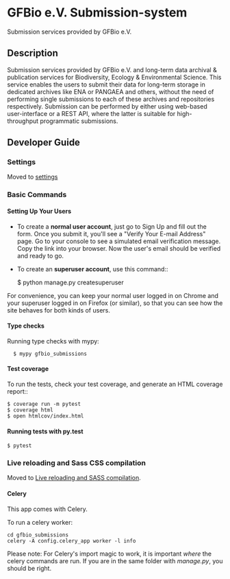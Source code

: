 # GFBio e.V. Submission-system

Submission services provided by GFBio e.V.

## Description

Submission services provided by GFBio e.V. and long-term data archival & publication services
for Biodiversity, Ecology & Environmental Science.
This service enables the users to submit their data for long-term storage in dedicated archives like
ENA or PANGAEA and others, without the need of performing single submissions to each of these archives 
and repositories respectively. Submission can be performed by either using web-based user-interface or a
REST API, where the latter is suitable for high-throughput programmatic submissions.

## Developer Guide

### Settings

Moved to [settings](http://cookiecutter-django.readthedocs.io/en/latest/settings.html)

### Basic Commands

#### Setting Up Your Users

* To create a **normal user account**, just go to Sign Up and fill out the form. Once you submit it, you'll see a "Verify Your E-mail Address" page. Go to your console to see a simulated email verification message. Copy the link into your browser. Now the user's email should be verified and ready to go.

* To create an **superuser account**, use this command::

    
    $ python manage.py createsuperuser

For convenience, you can keep your normal user logged in on Chrome and your superuser logged in on Firefox (or similar), so that you can see how the site behaves for both kinds of users.

#### Type checks

Running type checks with mypy:

      $ mypy gfbio_submissions


#### Test coverage

To run the tests, check your test coverage, and generate an HTML coverage report::

    $ coverage run -m pytest
    $ coverage html
    $ open htmlcov/index.html

#### Running tests with py.test

    $ pytest


### Live reloading and Sass CSS compilation

Moved to [Live reloading and SASS compilation](http://cookiecutter-django.readthedocs.io/en/latest/live-reloading-and-sass-compilation.html).


#### Celery

This app comes with Celery.

To run a celery worker:

    cd gfbio_submissions
    celery -A config.celery_app worker -l info

Please note: For Celery's import magic to work, it is important *where* the celery commands are run. If you are in the same folder with *manage.py*, you should be right.



